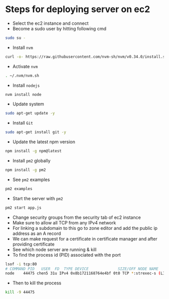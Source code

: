 # Steps for deploying server on ec2

- Select the ec2 instance and connect
- Become a sudo user by hitting following cmd

```sh
sudo su -
```

- Install `nvm`

```sh
curl -o- https://raw.githubusercontent.com/nvm-sh/nvm/v0.34.0/install.sh | bash
```

- Activate `nvm`

```sh
. ~/.nvm/nvm.sh
```

- Install `nodejs`

```sh
nvm install node
```

- Update system

```sh
sudo apt-get update -y
```

- Install `Git`

```sh
sudo apt-get install git -y
```

- Update the latest npm version

```sh
npm install -g npm@latest
```

- Install `pm2` globally

```sh
npm install -g pm2
```

- See `pm2` examples

```sh
pm2 examples
```

- Start the server with `pm2`

```sh
pm2 start app.js
```

- Change security groups from the security tab of ec2 instance
- Make sure to allow all TCP from any IPv4 network
- For linking a subdomain to this go to zone editor and add the public ip address as an A record
- We can make request for a certificate in certificate manager and after providing certificate
- See which node server are running & kill
- To find the process id (PID) associated with the port

```sh
lsof -i tcp:80
# COMMAND PID   USER  FD  TYPE DEVICE             SIZE/OFF NODE NAME
node    44475 chen5 31u IPv4 0x8b1721168764e4bf 0t0 TCP *:strexec-s (LISTEN)
```

- Then to kill the process

```sh
kill -9 44475
```
